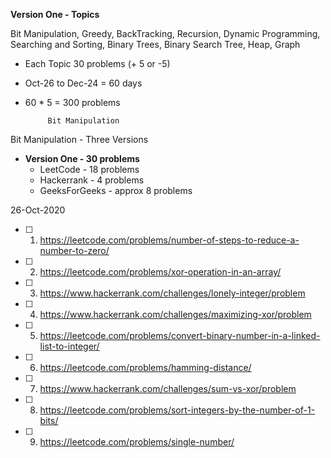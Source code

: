 
**Version One - Topics**

Bit Manipulation, Greedy, BackTracking, Recursion, Dynamic Programming,
Searching and Sorting, Binary Trees, Binary Search Tree, Heap, Graph

* Each Topic 30 problems (+ 5 or -5)
* Oct-26 to Dec-24 = 60 days
* 60 * 5 = 300 problems





           Bit Manipulation

Bit Manipulation - Three Versions
* **Version One - 30 problems**
    * LeetCode   		- 18 problems
    * Hackerrank 		-  4 problems
    * GeeksForGeeks 	-  approx 8 problems

26-Oct-2020
- [ ] 1. https://leetcode.com/problems/number-of-steps-to-reduce-a-number-to-zero/
- [ ] 2. https://leetcode.com/problems/xor-operation-in-an-array/
- [ ] 3. https://www.hackerrank.com/challenges/lonely-integer/problem
- [ ] 4. https://www.hackerrank.com/challenges/maximizing-xor/problem
- [ ] 5. https://leetcode.com/problems/convert-binary-number-in-a-linked-list-to-integer/
- [ ] 6. https://leetcode.com/problems/hamming-distance/
- [ ] 7. https://www.hackerrank.com/challenges/sum-vs-xor/problem
- [ ] 8. https://leetcode.com/problems/sort-integers-by-the-number-of-1-bits/
- [ ] 9. https://leetcode.com/problems/single-number/